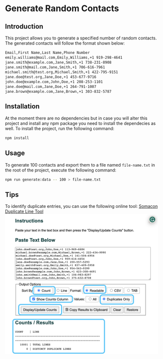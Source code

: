 # Generate Random Contacts

## Introduction

This project allows you to generate a specified number of random contacts. The generated contacts will follow the format shown below:

```csv
Email,First Name,Last Name,Phone Number
emily.williams@mail.com,Emily,Williams,+1 919-298-4641
jane.smith@example.com,Jane,Smith,+1 738-231-8908
jane.smith@mail.com,Jane,Smith,+1 706-616-7961
michael.smith@test.org,Michael,Smith,+1 422-795-9151
jane.doe@test.org,Jane,Doe,+1 453-677-9716
john.doe@example.com,John,Doe,+1 208-253-1101
jane.doe@mail.com,Jane,Doe,+1 264-791-1007
jane.brown@example.com,Jane,Brown,+1 303-832-5787
```

## Installation

At the moment there are no dependencies but in case you will alter this project and install any npm package you need to install the dependecies as well.
To install the project, run the following command:

```bash
npm install
```

## Usage

To generate 100 contacts and export them to a file named `file-name.txt` in the root of the project, execute the following command:

```bash
npm run generate:data -- 100 > file-name.txt
```

## Tips

To identify duplicate entries, you can use the following online tool: [Somacon Duplicate Line Tool](https://www.somacon.com/p568.php)
![Screenshot](./image.png)
